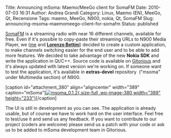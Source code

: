 Title: Announcing mSoma: Maemo/MeeGo client for SomaFM
Date: 2010-07-03 16:31
Author: Andrea Grandi
Category: Linux, Maemo (EN), MeeGo, Qt, Recensione
Tags: maemo, MeeGo, N900, nokia, Qt, SomaFM
Slug: announcing-msoma-maemomeego-client-for-somafm
Status: published

[SomaFM](http://somafm.com) is a streaming radio with near 16 different
channels, available for free. Even if it's possible to copy-paste their
streaming URLs to N900 Media Player, we
([me](http://maemo.org/profile/view/andy80) and [**Lorenzo
Bettini**](http://maemo.org/profile/view/lorebett)) decided to create a
custom application, to make channels switching easier for the end user
and to be able to add more features. We decided to take advantage of the
new **Nokia SDK** and write the application in Qt/C++. Source code is
available on [Gitorious](http://gitorious.org/msoma) and it's always
updated with latest version we're working on. If someone want to test
the application, it's available in **extras-devel** repository  ("msoma"
under Multimedia section) of N900.

\[caption id="attachment\_380" align="aligncenter" width="389"
caption="mSoma"\][![](http://www.andreagrandi.it/wp-content/uploads/2010/07/msoma_0.1.2.png "msoma_0.1.2"){.size-full
.wp-image-380 width="389"
height="233"}](http://www.andreagrandi.it/wp-content/uploads/2010/07/msoma_0.1.2.png)\[/caption\]

The UI is still in development as you can see. The application is
already usable, but of course we have to work hard on the user
interface. Feel free to test/use it and send us any feedback. If you
want to contribute to our project (coders are welcome) please send us a
patch with your code or ask us to be added to mSoma development team in
Gitorious.
